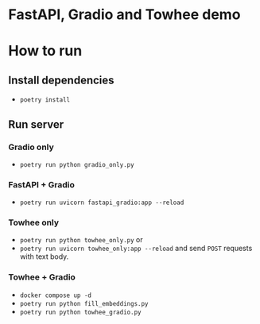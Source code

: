 # FastAPI, Gradio and Towhee demo

# How to run

## Install dependencies

- `poetry install`

## Run server

### Gradio only

- `poetry run python gradio_only.py`

### FastAPI + Gradio

- `poetry run uvicorn fastapi_gradio:app --reload`

### Towhee only

- `poetry run python towhee_only.py` or
- `poetry run uvicorn towhee_only:app --reload` and send `POST` requests with text body.

### Towhee + Gradio

- `docker compose up -d`
- `poetry run python fill_embeddings.py`
- `poetry run python towhee_gradio.py`
